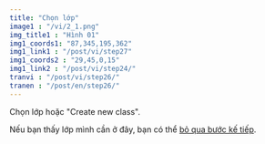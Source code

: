 ```yaml
---
title: "Chọn lớp"
image1 : "/vi/2_1.png"
img_title1 : "Hình 01"
img1_coords1: "87,345,195,362"
img1_link1 : "/post/vi/step27"
img1_coords2 : "29,45,0,15"
img1_link2 : "/post/vi/step24/"
tranvi : "/post/vi/step26/"
tranen : "/post/en/step26/"
---
```

Chọn lớp hoặc "Create new class".

Nếu bạn thấy lớp mình cần ở đây, bạn có thể <a href="http://localhost:1313/post/vi/step28/">bỏ qua bước kế tiếp</a>.